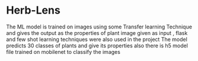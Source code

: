 # Herb-Lens

The ML model is trained on images using some Transfer learning
Technique and gives the output as the properties of plant image given as input , flask and few shot learning techniques were also
used in the project
The model predicts 30 classes of plants and give its properties also there is h5 model file trained on mobilenet to classify the images 
